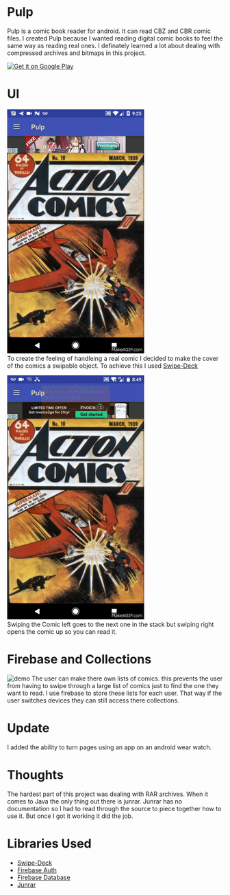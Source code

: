# Pulp
Pulp is a comic book reader for android. It can read CBZ and CBR comic files. I created Pulp because I wanted reading digital comic books to feel the same way as reading real ones. I definately learned a lot about dealing with compressed archives and bitmaps in this project.


<a href='https://play.google.com/store/apps/details?id=tk.samgrogan.pulp&pcampaignid=MKT-Other-global-all-co-prtnr-py-PartBadge-Mar2515-1'><img alt='Get it on Google Play' src='https://play.google.com/intl/en_us/badges/images/generic/en_badge_web_generic.png' height="100"/></a>

# UI
![demo](Screenshots/GZYEAJ.gif)                                                                
                                To create the feeling
                                of handleing a real comic
                                I decided to make the cover
                                of the comics a swipable
                                object. To achieve this
                                I used [Swipe-Deck](https://github.com/aaronbond/Swipe-Deck)






![demo](Screenshots/9B7xCr.gif)                               
                                Swiping the Comic left goes
                                to the next one in the stack 
                                but swiping right opens the comic 
                                up so you can read it.
                                
# Firebase and Collections                                
![demo](Screenshots/YS6Qhk.gif)
                                The user can make there own
                                lists of comics. this prevents
                                the user from having to swipe
                                through a large list of comics
                                just to find the one they want 
                                to read. I use firebase to store 
                                these lists for each user. That way 
                                if the user switches devices they
                                can still access there collections.
 
 # Update
 
 I added the ability to turn pages using an app on an android wear watch.
                              
# Thoughts
The hardest part of this project was dealing with RAR archives. When it comes to Java the only thing out there is junrar. Junrar has no documentation so I had to read through the source to piece together how to use it. But once I got it working it did the job.

# Libraries Used
- [Swipe-Deck](https://github.com/aaronbond/Swipe-Deck)
- [Firebase Auth](https://firebase.google.com/docs/auth/)
- [Firebase Database](https://firebase.google.com/docs/database/)
- [Junrar](https://github.com/edmund-wagner/junrar)

